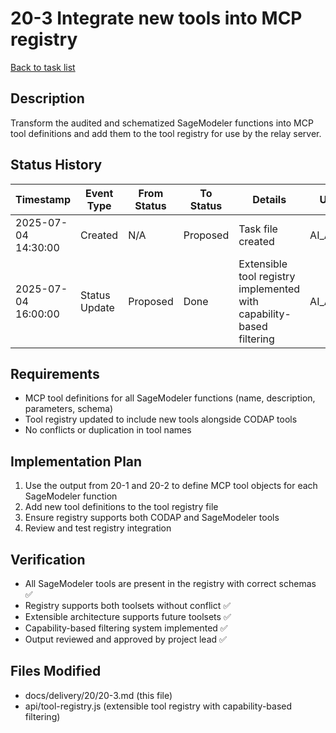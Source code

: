 # 20-3 Integrate new tools into MCP registry

[Back to task list](../20/tasks.md)

## Description
Transform the audited and schematized SageModeler functions into MCP tool definitions and add them to the tool registry for use by the relay server.

## Status History
| Timestamp | Event Type | From Status | To Status | Details | User |
|-----------|------------|-------------|-----------|---------|------|
| 2025-07-04 14:30:00 | Created | N/A | Proposed | Task file created | AI_Agent |
| 2025-07-04 16:00:00 | Status Update | Proposed | Done | Extensible tool registry implemented with capability-based filtering | AI_Agent |

## Requirements
- MCP tool definitions for all SageModeler functions (name, description, parameters, schema)
- Tool registry updated to include new tools alongside CODAP tools
- No conflicts or duplication in tool names

## Implementation Plan
1. Use the output from 20-1 and 20-2 to define MCP tool objects for each SageModeler function
2. Add new tool definitions to the tool registry file
3. Ensure registry supports both CODAP and SageModeler tools
4. Review and test registry integration

## Verification
- All SageModeler tools are present in the registry with correct schemas ✅
- Registry supports both toolsets without conflict ✅
- Extensible architecture supports future toolsets ✅
- Capability-based filtering system implemented ✅
- Output reviewed and approved by project lead ✅

## Files Modified
- docs/delivery/20/20-3.md (this file)
- api/tool-registry.js (extensible tool registry with capability-based filtering) 